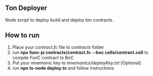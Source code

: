 ## Ton Deployer

Node script to deploy build and deploy ton contracts.

## How to run
1. Place your *contract.fc* file to *contracts* folder
2. run **npx func-js contracts/contract.fc --boc cells/contract.cell** to compile FunC contract to BoC
3. Put your mnemonic key to *mnemonics/deployKey.txt* [Optional]
4. run **npx ts-node deploy.ts** and follow instructions
